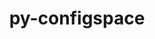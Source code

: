 ---
title: "py-configspace"
layout: cache
categories: [package, develop]
meta: {"versions": ["0.4.20"], "compilers": ["gcc@=11.4.0", "gcc@=9.4.0", "oneapi@=2024.0.0"], "oss": ["ubuntu20.04", "ubuntu22.04"], "platforms": ["linux"], "targets": ["neoverse_v1", "neoverse_v2", "ppc64le", "x86_64_v3"], "stacks": ["e4s", "e4s-neoverse-v2", "e4s-neoverse_v1", "e4s-oneapi", "e4s-power", "root"], "num_specs": 12, "num_specs_by_stack": {"root": 12, "e4s": 4, "e4s-oneapi": 2, "e4s-neoverse_v1": 2, "e4s-neoverse-v2": 2, "e4s-power": 2}}
spec_details: [{"hash": "dpxedem2vu3thccv4qkcgfbhc3364nop", "compiler": "gcc@=11.4.0", "versions": ["0.4.20"], "os": "ubuntu22.04", "platform": "linux", "target": "x86_64_v3", "variants": ["build_system=python_pip"], "stacks": ["root", "e4s"], "size": "-", "tarball": "https://binaries.spack.io/develop/build_cache/linux-ubuntu22.04-x86_64_v3/gcc-11.4.0/py-configspace-0.4.20/linux-ubuntu22.04-x86_64_v3-gcc-11.4.0-py-configspace-0.4.20-dpxedem2vu3thccv4qkcgfbhc3364nop.spack"}, {"hash": "ama3zcjqkl2iyifhs36zrlyjvwt5c42b", "compiler": "oneapi@=2024.0.0", "versions": ["0.4.20"], "os": "ubuntu22.04", "platform": "linux", "target": "x86_64_v3", "variants": ["build_system=python_pip"], "stacks": ["root", "e4s-oneapi"], "size": "-", "tarball": "https://binaries.spack.io/develop/build_cache/linux-ubuntu22.04-x86_64_v3/oneapi-2024.0.0/py-configspace-0.4.20/linux-ubuntu22.04-x86_64_v3-oneapi-2024.0.0-py-configspace-0.4.20-ama3zcjqkl2iyifhs36zrlyjvwt5c42b.spack"}, {"hash": "q5r2y24r2h7og74ldglyokc5gy6pkbnu", "compiler": "gcc@=11.4.0", "versions": ["0.4.20"], "os": "ubuntu22.04", "platform": "linux", "target": "neoverse_v1", "variants": ["build_system=python_pip"], "stacks": ["root", "e4s-neoverse_v1"], "size": "-", "tarball": "https://binaries.spack.io/develop/build_cache/linux-ubuntu22.04-neoverse_v1/gcc-11.4.0/py-configspace-0.4.20/linux-ubuntu22.04-neoverse_v1-gcc-11.4.0-py-configspace-0.4.20-q5r2y24r2h7og74ldglyokc5gy6pkbnu.spack"}, {"hash": "dfd2wg5iizyjqp4qt4ejx67qa4ibfxko", "compiler": "gcc@=11.4.0", "versions": ["0.4.20"], "os": "ubuntu22.04", "platform": "linux", "target": "neoverse_v2", "variants": ["build_system=python_pip"], "stacks": ["root", "e4s-neoverse-v2"], "size": "-", "tarball": "https://binaries.spack.io/develop/build_cache/linux-ubuntu22.04-neoverse_v2/gcc-11.4.0/py-configspace-0.4.20/linux-ubuntu22.04-neoverse_v2-gcc-11.4.0-py-configspace-0.4.20-dfd2wg5iizyjqp4qt4ejx67qa4ibfxko.spack"}, {"hash": "t4yxm4qzjzd7eeveo55cai4kd7iidqdp", "compiler": "gcc@=9.4.0", "versions": ["0.4.20"], "os": "ubuntu20.04", "platform": "linux", "target": "ppc64le", "variants": ["build_system=python_pip"], "stacks": ["root", "e4s-power"], "size": "-", "tarball": "https://binaries.spack.io/develop/build_cache/linux-ubuntu20.04-ppc64le/gcc-9.4.0/py-configspace-0.4.20/linux-ubuntu20.04-ppc64le-gcc-9.4.0-py-configspace-0.4.20-t4yxm4qzjzd7eeveo55cai4kd7iidqdp.spack"}, {"hash": "2d7dpxiveunmpjiboftzmlb6kee6s3fr", "compiler": "oneapi@=2024.0.0", "versions": ["0.4.20"], "os": "ubuntu22.04", "platform": "linux", "target": "x86_64_v3", "variants": ["build_system=python_pip"], "stacks": ["root", "e4s-oneapi"], "size": "-", "tarball": "https://binaries.spack.io/develop/build_cache/linux-ubuntu22.04-x86_64_v3/oneapi-2024.0.0/py-configspace-0.4.20/linux-ubuntu22.04-x86_64_v3-oneapi-2024.0.0-py-configspace-0.4.20-2d7dpxiveunmpjiboftzmlb6kee6s3fr.spack"}, {"hash": "ktluflrtfi6klkukkgecgftwc3h57xie", "compiler": "gcc@=11.4.0", "versions": ["0.4.20"], "os": "ubuntu22.04", "platform": "linux", "target": "neoverse_v1", "variants": ["build_system=python_pip"], "stacks": ["root", "e4s-neoverse_v1"], "size": "-", "tarball": "https://binaries.spack.io/develop/build_cache/linux-ubuntu22.04-neoverse_v1/gcc-11.4.0/py-configspace-0.4.20/linux-ubuntu22.04-neoverse_v1-gcc-11.4.0-py-configspace-0.4.20-ktluflrtfi6klkukkgecgftwc3h57xie.spack"}, {"hash": "is5marlbcw3flgg5fyllux6w2e26ll3r", "compiler": "gcc@=11.4.0", "versions": ["0.4.20"], "os": "ubuntu22.04", "platform": "linux", "target": "x86_64_v3", "variants": ["build_system=python_pip"], "stacks": ["root", "e4s"], "size": "-", "tarball": "https://binaries.spack.io/develop/build_cache/linux-ubuntu22.04-x86_64_v3/gcc-11.4.0/py-configspace-0.4.20/linux-ubuntu22.04-x86_64_v3-gcc-11.4.0-py-configspace-0.4.20-is5marlbcw3flgg5fyllux6w2e26ll3r.spack"}, {"hash": "tkpcm46wdsk2atbob7p5avmbg27fpsci", "compiler": "gcc@=11.4.0", "versions": ["0.4.20"], "os": "ubuntu22.04", "platform": "linux", "target": "neoverse_v2", "variants": ["build_system=python_pip"], "stacks": ["root", "e4s-neoverse-v2"], "size": "-", "tarball": "https://binaries.spack.io/develop/build_cache/linux-ubuntu22.04-neoverse_v2/gcc-11.4.0/py-configspace-0.4.20/linux-ubuntu22.04-neoverse_v2-gcc-11.4.0-py-configspace-0.4.20-tkpcm46wdsk2atbob7p5avmbg27fpsci.spack"}, {"hash": "ffmqt2v6xtgyu2orfce7gfezujvrscnq", "compiler": "gcc@=11.4.0", "versions": ["0.4.20"], "os": "ubuntu22.04", "platform": "linux", "target": "x86_64_v3", "variants": ["build_system=python_pip"], "stacks": ["root", "e4s"], "size": "-", "tarball": "https://binaries.spack.io/develop/build_cache/linux-ubuntu22.04-x86_64_v3/gcc-11.4.0/py-configspace-0.4.20/linux-ubuntu22.04-x86_64_v3-gcc-11.4.0-py-configspace-0.4.20-ffmqt2v6xtgyu2orfce7gfezujvrscnq.spack"}, {"hash": "o2xvto7r5td642ppe5up37zho6egv3ty", "compiler": "gcc@=11.4.0", "versions": ["0.4.20"], "os": "ubuntu22.04", "platform": "linux", "target": "x86_64_v3", "variants": ["build_system=python_pip"], "stacks": ["root", "e4s"], "size": "-", "tarball": "https://binaries.spack.io/develop/build_cache/linux-ubuntu22.04-x86_64_v3/gcc-11.4.0/py-configspace-0.4.20/linux-ubuntu22.04-x86_64_v3-gcc-11.4.0-py-configspace-0.4.20-o2xvto7r5td642ppe5up37zho6egv3ty.spack"}, {"hash": "g5tahoiuies37glxfmt3vpgqhkbwcbgp", "compiler": "gcc@=9.4.0", "versions": ["0.4.20"], "os": "ubuntu20.04", "platform": "linux", "target": "ppc64le", "variants": ["build_system=python_pip"], "stacks": ["root", "e4s-power"], "size": "-", "tarball": "https://binaries.spack.io/develop/build_cache/linux-ubuntu20.04-ppc64le/gcc-9.4.0/py-configspace-0.4.20/linux-ubuntu20.04-ppc64le-gcc-9.4.0-py-configspace-0.4.20-g5tahoiuies37glxfmt3vpgqhkbwcbgp.spack"}]
---